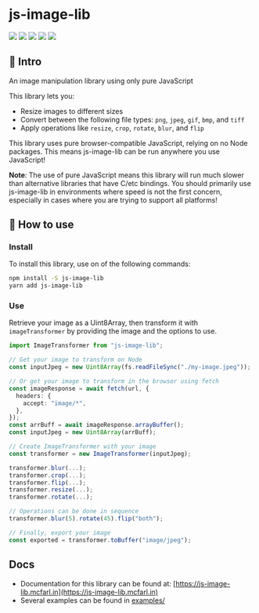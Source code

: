 # js-image-lib

![](https://badgen.net/npm/v/js-image-lib)
![](https://badgen.net/npm/license/js-image-lib)
![](https://badgen.net/npm/types/js-image-lib)
![](https://badgen.net/bundlephobia/min/js-image-lib)
![](https://badgen.net/npm/dt/js-image-lib)

## 👋 Intro

An image manipulation library using only pure JavaScript

This library lets you:
* Resize images to different sizes
* Convert between the following file types: `png`, `jpeg`, `gif`, `bmp`, and `tiff`
* Apply operations like `resize`, `crop`, `rotate`, `blur`, and `flip`

This library uses pure browser-compatible JavaScript, relying on no Node packages.
This means js-image-lib can be run anywhere you use JavaScript!

**Note**: The use of pure JavaScript means this library will run much slower
than alternative libraries that have C/etc bindings. You should primarily use js-image-lib
in environments where speed is not the first concern, especially in cases where you are trying to support all platforms!

## 🚀 How to use

### Install

To install this library, use on of the following commands:
```bash
npm install -S js-image-lib
yarn add js-image-lib
```

### Use

Retrieve your image as a Uint8Array, then transform it with `imageTransformer` by providing the image and the options to use.

```typescript jsx
import ImageTransformer from "js-image-lib";

// Get your image to transform on Node
const inputJpeg = new Uint8Array(fs.readFileSync("./my-image.jpeg"));

// Or get your image to transform in the browser using fetch
const imageResponse = await fetch(url, {
  headers: {
    accept: "image/*",
  },
});
const arrBuff = await imageResponse.arrayBuffer();
const inputJpeg = new Uint8Array(arrBuff);

// Create ImageTransformer with your image
const transformer = new ImageTransformer(inputJpeg);

transformer.blur(...);
transformer.crop(...);
transformer.flip(...);
transformer.resize(...);
transformer.rotate(...);

// Operations can be done in sequence
transformer.blur(5).rotate(45).flip("both");

// Finally, export your image
const exported = transformer.toBuffer("image/jpeg");
```

## Docs

- Documentation for this library can be found at: [https://js-image-lib.mcfarl.in](https://js-image-lib.mcfarl.in)
- Several examples can be found in [examples/](examples/)
